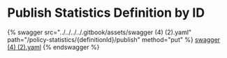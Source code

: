 # Publish Statistics Definition by ID

{% swagger src="../../../../.gitbook/assets/swagger (4) (2).yaml" path="/policy-statistics/{definitionId}/publish" method="put" %}
[swagger (4) (2).yaml](<../../../../.gitbook/assets/swagger (4) (2).yaml>)
{% endswagger %}

